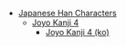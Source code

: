 - [Japanese Han Characters](<../../../../_ja/ja_han/README.md>)
	- [Joyo Kanji 4](<../../../../_ja/ja-han/2_joyo/joyo-4/README.md>)
		- [Joyo Kanji 4 (ko)](<../../../../_ja/ja-han/2_joyo/joyo-4/ko.md>)